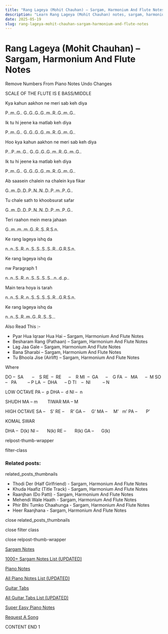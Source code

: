 ```yaml
---
title: "Rang Lageya (Mohit Chauhan) – Sargam, Harmonium And Flute Notes"
description: "Learn Rang Lageya (Mohit Chauhan) notes, sargam, harmonium notations and flute notes. Easy step-by-step tutorial for beginners."
date: 2025-05-19
slug: rang-lageya-mohit-chauhan-sargam-harmonium-and-flute-notes
---
```


# Rang Lageya (Mohit Chauhan) – Sargam, Harmonium And Flute Notes

Remove Numbers From Piano Notes
Undo Changes

SCALE OF THE FLUTE IS E BASS/MIDDLE

Kya kahun aakhon ne meri sab keh diya

P..m..G.. G..G..G..G..m..R..G..m..G..

Ik tu hi jeene ka matlab keh diya

P..m..G.. G..G..G..G..m..R..G..m..G..

Hoo kya kahun aakhon ne meri sab keh diya

P…P..m..G.. G..G..G..G..m..R..G..m..G..

Ik tu hi jeene ka matlab keh diya

P..m..G.. G..G..G..G..m..R..G..m..G..

Ab saasein chalein na chalein kya fikar

G..m..D..D..P..N..N..D..P..m..P..G..

Tu chale sath to khoobsurat safar

G..m..D..D..P..N..N..D..P..m..P..G..

Teri raahon mein mera jahaan

G..m..m..m..G..R..S..R.S.n.

Ke rang lageya ishq da

n..n..S..R..n..S..S..S..S..R…G.R.S.n.

Ke rang lageya ishq da

nw Paragraph 1

n..n..S..R..n..S..S..S..S…n..d..p..

Main tera hoya is tarah

n..n..S..R..n..S..S..S..S..R…G.R.S.n.

Ke rang lageya ishq da

n..n..S..R..m..G..R..S..S…

Also Read This :-

* Pyar Hua Iqraar Hua Hai – Sargam, Harmonium And Flute Notes
* Besharam Rang (Pathaan) – Sargam, Harmonium And Flute Notes
* Lag Jaa Gale – Sargam, Harmonium And Flute Notes
* Bana Sharabi – Sargam, Harmonium And Flute Notes
* Tu Bhoola Jise (Airlift) – Sargam, Harmonium And Flute Notes

Where

DO –  SA       –    S
RE  –  RE      –    R
MI  –  GA      –    G
FA  –   MA      –  M
SO  –   PA         – P
LA  –  DHA      – D
TI    –  NI          – N

LOW OCTAVE
PA –  p
DHA –  d
NI –  n

SHUDH MA – m        TIWAR MA – M

HIGH OCTAVE
SA –    S’
RE –     R’
GA –     G’
MA –     M’   m’
PA –       P’

KOMAL SWAR

DHA –  D(k)
NI –       N(k)
RE –       R(k)
GA –      G(k)

relpost-thumb-wrapper

filter-class

### Related posts:

related_posts_thumbnails

* Thodi Der (Half Girlfriend) - Sargam, Harmonium And Flute Notes
* Khuda Haafiz (Title Track) - Sargam, Harmonium And Flute Notes
* Raanjhan (Do Patti) - Sargam, Harmonium And Flute Notes
* Mehendi Wale Haath - Sargam, Harmonium And Flute Notes
* Phir Bhi Tumko Chaahunga - Sargam, Harmonium And Flute Notes
* Heer Raanjhana - Sargam, Harmonium And Flute Notes

close related_posts_thumbnails

close filter class

close relpost-thumb-wrapper

[Sargam Notes](https://www.notationsworld.com/sargam-notes.html)

[1000+ Sargam Notes List (UPDATED)](https://www.notationsworld.com/all-songs-list-sargam-notes.html)

[Piano Notes](https://www.notationsworld.com/piano-notes.html)

[All Piano Notes List (UPDATED)](https://www.notationsworld.com/all-songs-list-piano-notes.html)

[Guitar Tabs](https://www.notationsworld.com/guitar-tabs.html)

[All Guitar Tabs List (UPDATED)](https://www.notationsworld.com/all-songs-list-guitar-tabs.html)

[Super Easy Piano Notes](https://studywall.in/)

[Request A Song](https://www.notationsworld.com/request-a-song.html)

CONTENT END 1

